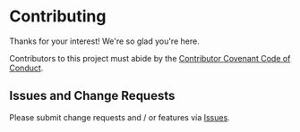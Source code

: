 # Contributing

Thanks for your interest! We're so glad you're here.

Contributors to this project must abide by the [Contributor Covenant Code of Conduct](CODE_OF_CONDUCT.md).

## Issues and Change Requests

Please submit change requests and / or features via [Issues](https://github.com/equinix-labs/equinix-labs/issues).
